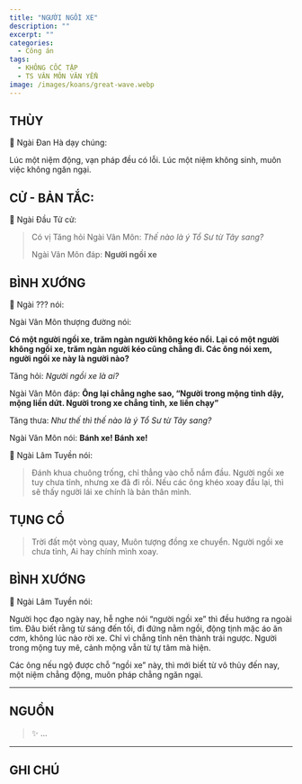 ```yaml
---
title: "NGƯỜI NGỒI XE"
description: ""
excerpt: ""
categories:
  - Công án
tags:
  - KHÔNG CỐC TẬP
  - TS VÂN MÔN VĂN YỂN
image: /images/koans/great-wave.webp
---
```


## THÙY

📢 Ngài Đan Hà dạy chúng:

Lúc một niệm động, vạn pháp đều có lỗi. 
Lúc một niệm không sinh, muôn việc không ngăn ngại.

## CỬ - BẢN TẮC:

📢 Ngài Đầu Tử cử:

> Có vị Tăng hỏi Ngài Vân Môn: _Thế nào là ý Tổ Sư từ Tây sang?_
>
> Ngài Vân Môn đáp: **Người ngồi xe**

## BÌNH XƯỚNG

📢 Ngài ??? nói:

Ngài Vân Môn thượng đường nói: 

**Có một người ngồi xe, trăm ngàn người không kéo nổi. Lại có một người không ngồi xe, trăm ngàn người kéo cũng chẳng đi. 
Các ông nói xem, người ngồi xe này là người nào?**

Tăng hỏi: _Người ngồi xe là ai?_

Ngài Vân Môn đáp: **Ông lại chẳng nghe sao, “Người trong mộng tỉnh dậy, mộng liền dứt. Người trong xe chẳng tỉnh, xe liền chạy”**

Tăng thưa: _Như thế thì thế nào là ý Tổ Sư từ Tây sang?_

Ngài Vân Môn nói: **Bánh xe! Bánh xe!**

📢 Ngài Lâm Tuyền nói: 

> Đánh khua chuông trống, chỉ thẳng vào chỗ nắm đầu. 
Người ngồi xe tuy chưa tỉnh, nhưng xe đã đi rồi. 
Nếu các ông khéo xoay đầu lại, thì sẽ thấy người lái xe chính là bản thân mình.

## TỤNG CỔ

> Trời đất một vòng quay,
Muôn tượng đồng xe chuyển.
Người ngồi xe chưa tỉnh,
Ai hay chính mình xoay.

## BÌNH XƯỚNG

📢 Ngài Lâm Tuyền nói:

Người học đạo ngày nay, hễ nghe nói “người ngồi xe” thì đều hướng ra ngoài tìm. Đâu biết rằng từ sáng đến tối, đi đứng nằm ngồi, động tịnh mặc áo ăn cơm, không lúc nào rời xe. Chỉ vì chẳng tỉnh nên thành trái ngược. Người trong mộng tuy mê, cảnh mộng vẫn từ tự tâm mà hiện.

Các ông nếu ngộ được chỗ “ngồi xe” này, thì mới biết từ vô thủy đến nay, một niệm chẳng động, muôn pháp chẳng ngăn ngại.

<hr class="blog-rule" />

## NGUỒN

> ✨ ...

<hr class="blog-rule" />

## GHI CHÚ

[^1]: ⭐️ <a href="/masters/Yunmen-Wenyan" target="_blank">🔗 TS VÂN MÔN VĂN YỂN</a>
